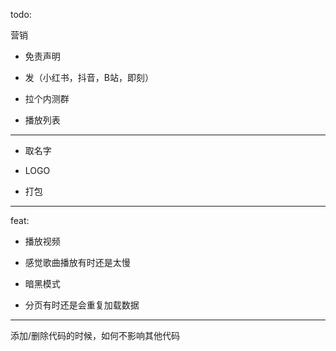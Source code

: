 todo:

营销

- 免责声明

- 发（小红书，抖音，B站，即刻）

- 拉个内测群

- 播放列表

---

- 取名字

- LOGO

- 打包

---

feat:

- 播放视频

- 感觉歌曲播放有时还是太慢

- 暗黑模式

- 分页有时还是会重复加载数据

---

添加/删除代码的时候，如何不影响其他代码
